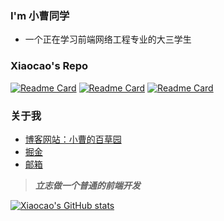 ### I'm 小曹同学
- 一个正在学习前端网络工程专业的大三学生

### Xiaocao's Repo
[![Readme Card](https://github-readme-stats.vercel.app/api/pin/?username=xiaocao12306&repo=MyBlog)](https://github.com/xiaocao12306/MyBlog)
[![Readme Card](https://github-readme-stats.vercel.app/api/pin/?username=xiaocao12306&repo=Fpga_defect_detection_system)](https://github.com/xiaocao12306/Fpga_defect_detection_system)
[![Readme Card](https://github-readme-stats.vercel.app/api/pin/?username=xiaocao12306&repo=Vue3-TailwindscssTemplate)](https://github.com/xiaocao12306/Vue3-TailwindscssTemplate)

### 关于我
- [博客网站：小曹的百草园](https://www.xiaocao.cloud)
- [掘金](https://juejin.cn/user/3342149723885038)
- [邮箱](3027478654@qq.com)

> ***立志做一个普通的前端开发***

[![Xiaocao's GitHub stats](https://github-readme-stats.vercel.app/api?username=xiaocao12306&show_icons=true)](https://github.com/xiaocao12306/github-readme-stats)
